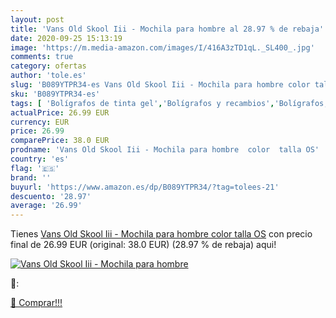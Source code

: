 ```yaml
---
layout: post
title: 'Vans Old Skool Iii - Mochila para hombre al 28.97 % de rebaja'
date: 2020-09-25 15:13:19
image: 'https://m.media-amazon.com/images/I/416A3zTD1qL._SL400_.jpg'
comments: true
category: ofertas
author: 'tole.es'
slug: 'B089YTPR34-es Vans Old Skool Iii - Mochila para hombre color talla OS'
sku: 'B089YTPR34-es'
tags: [ 'Bolígrafos de tinta gel','Bolígrafos y recambios','Bolígrafos, lápices y útiles de escritura','Oficina y papelería','Recambios para bolígrafos y plumas','mochila', ]
actualPrice: 26.99 EUR
currency: EUR
price: 26.99
comparePrice: 38.0 EUR
prodname: 'Vans Old Skool Iii - Mochila para hombre  color  talla OS'
country: 'es'
flag: '🇪🇸'
brand: ''
buyurl: 'https://www.amazon.es/dp/B089YTPR34/?tag=tolees-21'
descuento: '28.97'
average: '26.99'
---
```


Tienes [Vans Old Skool Iii - Mochila para hombre  color  talla OS](https://www.amazon.es/dp/B089YTPR34/?tag=tolees-21) con precio final de  26.99 EUR (original: 38.0 EUR) (28.97 %  de rebaja) aqui!

[![Vans Old Skool Iii - Mochila para hombre](https://m.media-amazon.com/images/I/416A3zTD1qL._SL400_.jpg)](https://www.amazon.es/dp/B089YTPR34/?tag=tolees-21)

🔎:


[🛒 Comprar!!!](https://www.amazon.es/dp/B089YTPR34/?tag=tolees-21)
